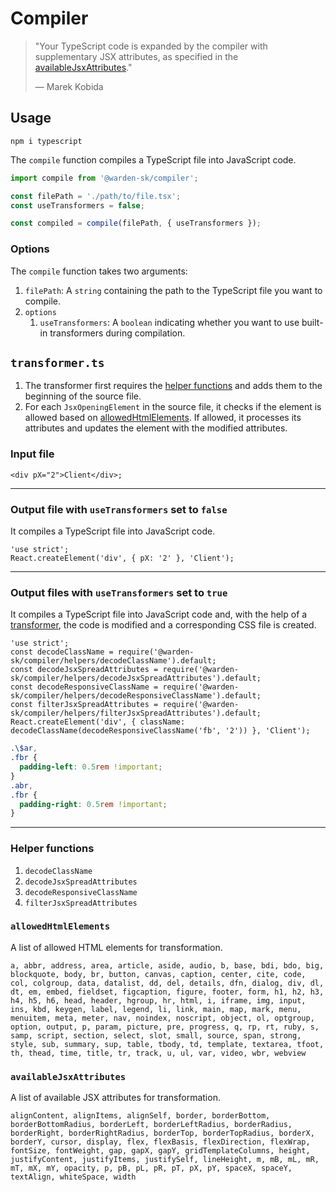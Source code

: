 # Compiler

> "Your TypeScript code is expanded by the compiler with supplementary JSX attributes, as specified in the [availableJsxAttributes](#availablejsxattributes)."
> 
> — Marek Kobida

## Usage

`npm i typescript`

The `compile` function compiles a TypeScript file into JavaScript code.

```ts
import compile from '@warden-sk/compiler';

const filePath = './path/to/file.tsx';
const useTransformers = false;

const compiled = compile(filePath, { useTransformers });
```

### Options

The `compile` function takes two arguments:

1. `filePath`: A `string` containing the path to the TypeScript file you want to compile.
2. `options`
   1. `useTransformers`: A `boolean` indicating whether you want to use built-in transformers during compilation.

## `transformer.ts`

1. The transformer first requires the [helper functions](#helper-functions) and adds them to the beginning of the source file.
2. For each `JsxOpeningElement` in the source file, it checks if the element is allowed based on [allowedHtmlElements](#allowedhtmlelements). If allowed, it processes its attributes and updates the element with the modified attributes.

### Input file

```tsx
<div pX="2">Client</div>;
```

---

### Output file with `useTransformers` set to `false`

It compiles a TypeScript file into JavaScript code.

```tsx
'use strict';
React.createElement('div', { pX: '2' }, 'Client');
```

---

### Output files with `useTransformers` set to `true`

It compiles a TypeScript file into JavaScript code and, with the help of a [transformer](#transformerts), the code is modified and a corresponding CSS file is created.

```tsx
'use strict';
const decodeClassName = require('@warden-sk/compiler/helpers/decodeClassName').default;
const decodeJsxSpreadAttributes = require('@warden-sk/compiler/helpers/decodeJsxSpreadAttributes').default;
const decodeResponsiveClassName = require('@warden-sk/compiler/helpers/decodeResponsiveClassName').default;
const filterJsxSpreadAttributes = require('@warden-sk/compiler/helpers/filterJsxSpreadAttributes').default;
React.createElement('div', { className: decodeClassName(decodeResponsiveClassName('fb', '2')) }, 'Client');
```

```css
.\$ar,
.fbr {
  padding-left: 0.5rem !important;
}
.abr,
.fbr {
  padding-right: 0.5rem !important;
}
```

---

### Helper functions

1. `decodeClassName`
2. `decodeJsxSpreadAttributes`
3. `decodeResponsiveClassName`
4. `filterJsxSpreadAttributes`

### `allowedHtmlElements`

A list of allowed HTML elements for transformation.

`a, abbr, address, area, article, aside, audio, b, base, bdi, bdo, big, blockquote, body, br, button, canvas, caption, center, cite, code, col, colgroup, data, datalist, dd, del, details, dfn, dialog, div, dl, dt, em, embed, fieldset, figcaption, figure, footer, form, h1, h2, h3, h4, h5, h6, head, header, hgroup, hr, html, i, iframe, img, input, ins, kbd, keygen, label, legend, li, link, main, map, mark, menu, menuitem, meta, meter, nav, noindex, noscript, object, ol, optgroup, option, output, p, param, picture, pre, progress, q, rp, rt, ruby, s, samp, script, section, select, slot, small, source, span, strong, style, sub, summary, sup, table, tbody, td, template, textarea, tfoot, th, thead, time, title, tr, track, u, ul, var, video, wbr, webview`

### `availableJsxAttributes`

A list of available JSX attributes for transformation.

`alignContent, alignItems, alignSelf, border, borderBottom, borderBottomRadius, borderLeft, borderLeftRadius, borderRadius, borderRight, borderRightRadius, borderTop, borderTopRadius, borderX, borderY, cursor, display, flex, flexBasis, flexDirection, flexWrap, fontSize, fontWeight, gap, gapX, gapY, gridTemplateColumns, height, justifyContent, justifyItems, justifySelf, lineHeight, m, mB, mL, mR, mT, mX, mY, opacity, p, pB, pL, pR, pT, pX, pY, spaceX, spaceY, textAlign, whiteSpace, width`
